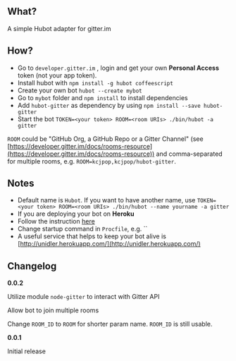 ## What?
A simple Hubot adapter for gitter.im

## How?

* Go to `developer.gitter.im` , login and get your own **Personal Access** token (not your app token).
* Install hubot with `npm install -g hubot coffeescript`
* Create your own bot `hubot --create mybot`
* Go to `mybot` folder and `npm install` to install dependencies
* Add `hubot-gitter` as dependency by using `npm install --save hubot-gitter`
* Start the bot `TOKEN=<your token> ROOM=<room URIs> ./bin/hubot -a gitter`

`ROOM` could be "GitHub Org, a GitHub Repo or a Gitter Channel" (see [https://developer.gitter.im/docs/rooms-resource](https://developer.gitter.im/docs/rooms-resource)) and comma-separated for multiple rooms, e.g.
`ROOM=kcjpop,kcjpop/hubot-gitter`.

## Notes

* Default name is `Hubot`. If you want to have another name, use `TOKEN=<your token> ROOM=<room URIs> ./bin/hubot --name yourname -a gitter`
* If you are deploying your bot on **Heroku**
 * Follow the instruction [here](https://github.com/github/hubot/blob/master/docs/deploying/heroku.md)
 * Change startup command in `Procfile`, e.g. ``
 * A useful service that helps to keep your bot alive is [http://unidler.herokuapp.com/](http://unidler.herokuapp.com/)

## Changelog

**0.0.2**

Utilize module `node-gitter` to interact with Gitter API

Allow bot to join multiple rooms

Change `ROOM_ID` to `ROOM` for shorter param name. `ROOM_ID` is still usable.


**0.0.1**

Initial release
